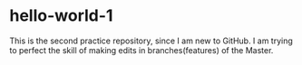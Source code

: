 # hello-world-1
This is the second practice repository, since I am new to GitHub.
I am trying to perfect the skill of making edits in branches(features) of the Master.
